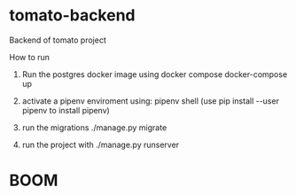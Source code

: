 # tomato-backend
Backend of tomato project

How to run

1. Run the postgres docker image using docker compose
docker-compose up

1. activate a pipenv enviroment using:
pipenv shell
(use pip install --user pipenv to install pipenv)

2. run the migrations
./manage.py migrate

2. run the project with
./manage.py runserver


# BOOM
